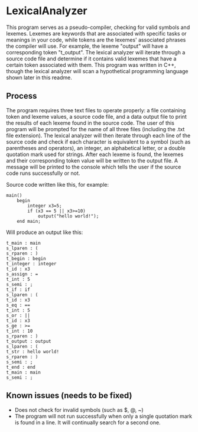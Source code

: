 # LexicalAnalyzer

This program serves as a pseudo-compiler, checking for valid symbols and lexemes. Lexemes are keywords that are associated with specific tasks or meanings in your code, while tokens are the lexemes' associated phrases the compiler will use. For example, the lexeme "output" will have a corresponding token "t_output". The lexical analyzer will iterate through a source code file and determine if it contains valid lexemes that have a certain token associated with them. This program was written in C++, though the lexical analyzer will scan a hypothetical programming language shown later in this readme.

## Process

The program requires three text files to operate properly: a file containing token and lexeme values, a source code file, and a data output file to print the results of each lexeme
found in the source code. The user of this program will be prompted for the name of all three files (including the .txt file extension). The lexical analyzer will then iterate 
through each line of the source code and check if each character is equivalent to a symbol (such as parentheses and operators), an integer, an alphabetical letter, or a double 
quotation mark used for strings. After each lexeme is found, the lexemes and their corresponding token value will be written to the output file. A message will be printed to the
console which tells the user if the source code runs successfully or not.

Source code written like this, for example:
```
main()
	begin
		integer x3=5;
		if (x3 == 5 || x3>=10)
			output("hello world!");
	end main;
  ```
  Will produce an output like this:
  ```
  t_main : main
s_lparen : (
s_rparen : )
t_begin : begin
t_integer : integer
t_id : x3
s_assign : =
t_int : 5
s_semi : ;
t_if : if
s_lparen : (
t_id : x3
s_eq : ==
t_int : 5
s_or : ||
t_id : x3
s_ge : >=
t_int : 10
s_rparen : )
t_output : output
s_lparen : (
t_str : hello world!
s_rparen : )
s_semi : ;
t_end : end
t_main : main
s_semi : ;
```

## Known issues (needs to be fixed)
- Does not check for invalid symbols (such as $, @, ~)
- The program will not run successfully when only a single quotation mark is found in a line. It will continually search for a second one.
